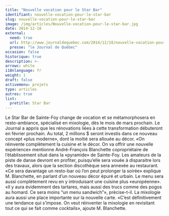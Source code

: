 ```yaml
---
title: "Nouvelle vocation pour le Star Bar"
identifiant: nouvelle-vocation-pour-le-star-bar
slug: nouvelle-vocation-pour-le-star-bar
image: /img/articles/Nouvelle-vocation-pour-le-star-bar.jpg
date: 2014-12-18
external:
  need: true
  url: http://www.journaldequebec.com/2014/12/18/nouvelle-vocation-pour-le-star-bar
  presse: "le Journal de Québec"
occasion: false
historique: true
description: >-
arrowc: white
i18nlanguage: fr
weight: 1
draft: false
activemenu: projets
type: articles
autres: true
list:
  pretitle: Star Bar
---
```

Le Star Bar de Sainte-Foy change de vocation et se métamorphosera en resto-ambiance, spécialisé en mixologie, dès le mois de mars prochain. Le Journal a appris que les rénovations liées à cette transformation débuteront en février prochain. Au total, 2 millions $ seront investis dans ce nouveau concept «plus moderne», dont la moitié sera allouée au décor. «On réinvente complètement la cuisine et le décor. On va offrir une nouvelle expérience» mentionne André-François Blanchette copropriétaire de l’établissement situé dans la «pyramide» de Sainte-Foy. Les amateurs de la piste de danse devront en profiter, puisqu’elle sera vouée à disparaitre lors des travaux, alors que la section discothèque sera annexée au restaurant. «Ce sera davantage un resto-bar où l’on peut prolonger la soirée» explique M. Blanchette, en parlant d’un nouveau décor épuré et urbain. Le menu sera aussi complètement revu en y introduisant une cuisine plus «européenne». «Il y aura évidemment des tartares, mais aussi des trucs comme des pogos au homard. Ce sera moins “un menu sandwich”», précise-t-il. La mixologie aura aussi une place importante sur la nouvelle carte. «C’est définitivement une tendance qui s’impose. On veut réinventer la mixologie en revisitant tout ce qui se fait comme cocktails», ajoute M. Blanchette.

